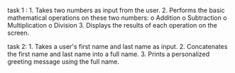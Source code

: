 task 1 :
        1.  Takes two numbers as input from the user.
        2.  Performs the basic mathematical operations on these two numbers:
            o	Addition
            o	Subtraction
            o	Multiplication
            o	Division
        3.  Displays the results of each operation on the screen.

task 2: 
        1.  Takes a user's first name and last name as input.
        2.  Concatenates the first name and last name into a full name.
        3.  Prints a personalized greeting message using the full name.
